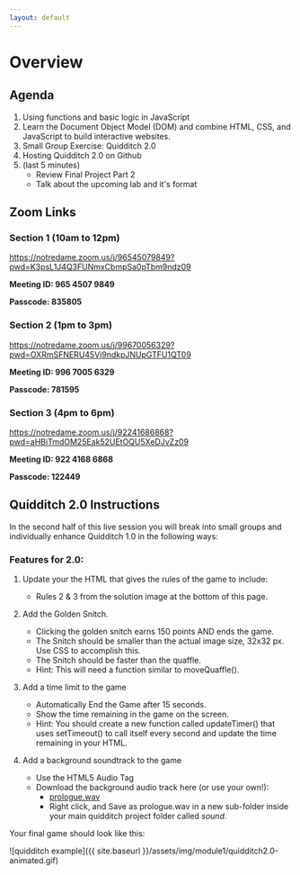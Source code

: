 ```yaml
---
layout: default
---
```


# Overview 

## Agenda
1. Using functions and basic logic in JavaScript
2. Learn the Document Object Model (DOM) and combine HTML, CSS, and JavaScript to build interactive websites. 
3. Small Group Exercise: Quidditch 2.0
4. Hosting Quidditch 2.0 on Github
5. (last 5 minutes)
    - Review Final Project Part 2 
    - Talk about the upcoming lab and it's format

## Zoom Links

### Section 1 (10am to 12pm)
<https://notredame.zoom.us/j/96545079849?pwd=K3psL1J4Q3FUNmxCbmpSa0pTbm9ndz09>

**Meeting ID: 965 4507 9849**

**Passcode: 835805**


### Section 2 (1pm to 3pm) 
<https://notredame.zoom.us/j/99670056329?pwd=OXRmSFNERU45Vi9ndkpJNUpGTFU1QT09>

**Meeting ID: 996 7005 6329**

**Passcode: 781595**

### Section 3 (4pm to 6pm) 
<https://notredame.zoom.us/j/92241686868?pwd=aHBiTmdOM25Eak52UEtOQU5XeDJvZz09>

**Meeting ID: 922 4168 6868**

**Passcode: 122449**

## Quidditch 2.0 Instructions
In the second half of this live session you will break into small groups and individually enhance Quidditch 1.0 in the following ways:

### Features for 2.0:

1.  Update your the HTML that gives the rules of the game to include:
    * Rules 2 & 3 from the solution image at the bottom of this page.

2.  Add the Golden Snitch.
    * Clicking the golden snitch earns 150 points AND ends the game.
    * The Snitch should be smaller than the actual image size, 32x32 px.  Use CSS to accomplish this.
    * The Snitch should be faster than the quaffle.
    * Hint: This will need a function similar to moveQuaffle().

3. Add a time limit to the game
    * Automatically End the Game after 15 seconds.
    * Show the time remaining in the game on the screen.
    * Hint: You should create a new function called updateTimer() that uses setTimeout() to call itself every second and update the time remaining in your HTML.

4. Add a background soundtrack to the game
    * Use the HTML5 Audio Tag
    * Download the background audio track here (or use your own!):
        * <a href="{{ site.baseurl }}/assets/img/module1/quidditch-assets/prologue.wav">prologue.wav</a>
        * Right click, and Save as prologue.wav in a new sub-folder inside your main quidditch project folder called *sound*.

Your final game should look like this:

![quidditch example]({{ site.baseurl }}/assets/img/module1/quidditch2.0-animated.gif)
